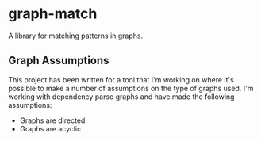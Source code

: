 # graph-match

A library for matching patterns in graphs.

## Graph Assumptions
This project has been written for a tool that I'm working on where it's possible to make a number of assumptions on the type of graphs used. I'm working with dependency parse graphs and have made the following assumptions:

* Graphs are directed
* Graphs are acyclic
